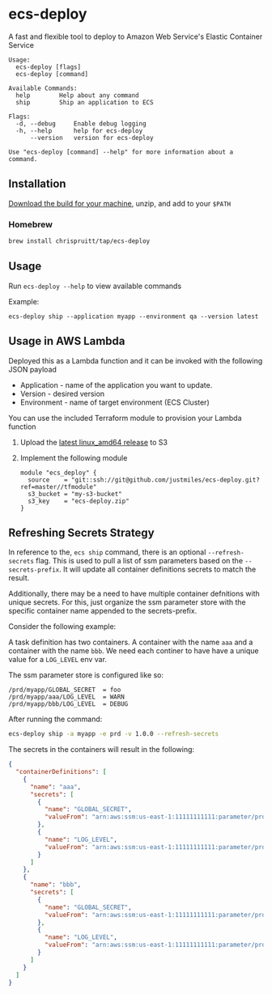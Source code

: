 # ecs-deploy

A fast and flexible tool to deploy to Amazon Web Service's Elastic Container Service

    Usage:
      ecs-deploy [flags]
      ecs-deploy [command]

    Available Commands:
      help        Help about any command
      ship        Ship an application to ECS

    Flags:
      -d, --debug     Enable debug logging
      -h, --help      help for ecs-deploy
          --version   version for ecs-deploy

    Use "ecs-deploy [command] --help" for more information about a command.

## Installation

[Download the build for your machine](https://github.com/justmiles/ecs-deploy/releases), unzip, and add to your `$PATH`

### Homebrew

```bash
brew install chrispruitt/tap/ecs-deploy
```

## Usage

Run `ecs-deploy --help` to view available commands

Example:

    ecs-deploy ship --application myapp --environment qa --version latest

## Usage in AWS Lambda

Deployed this as a Lambda function and it can be invoked with the following JSON payload

- Application - name of the application you want to update.
- Version - desired version
- Environment - name of target environment (ECS Cluster)

You can use the included Terraform module to provision your Lambda function

1.  Upload the [latest linux_amd64 release](https://github.com/justmiles/ecs-deploy/releases/latest) to S3

2.  Implement the following module

        module "ecs_deploy" {
          source    = "git::ssh://git@github.com/justmiles/ecs-deploy.git?ref=master//tfmodule"
          s3_bucket = "my-s3-bucket"
          s3_key    = "ecs-deploy.zip"
        }

## Refreshing Secrets Strategy

In reference to the, `ecs ship` command, there is an optional `--refresh-secrets` flag. This is used to pull a list of ssm parameters based on the `--secrets-prefix`. It will update all container definitions secrets to match the result.

Additionally, there may be a need to have multiple container defnitions with unique secrets. For this, just organize the ssm parameter store with the specific container name appended to the secrets-prefix.

Consider the following example:

A task definition has two containers. A container with the name `aaa` and a container with the name `bbb`. We need each continer to have have a unique value for a `LOG_LEVEL` env var.

The ssm parameter store is configured like so:

```text
/prd/myapp/GLOBAL_SECRET  = foo
/prd/myapp/aaa/LOG_LEVEL  = WARN
/prd/myapp/bbb/LOG_LEVEL  = DEBUG
```

After running the command:

```bash
ecs-deploy ship -a myapp -e prd -v 1.0.0 --refresh-secrets
```

The secrets in the containers will result in the following:

```json
{
  "containerDefinitions": [
    {
      "name": "aaa",
      "secrets": [
        {
          "name": "GLOBAL_SECRET",
          "valueFrom": "arn:aws:ssm:us-east-1:11111111111:parameter/prd/myapp/GLOBAL_SECRET"
        },
        {
          "name": "LOG_LEVEL",
          "valueFrom": "arn:aws:ssm:us-east-1:11111111111:parameter/prd/myapp/aaa/LOG_LEVEL"
        }
      ]
    },
    {
      "name": "bbb",
      "secrets": [
        {
          "name": "GLOBAL_SECRET",
          "valueFrom": "arn:aws:ssm:us-east-1:11111111111:parameter/prd/myapp/GLOBAL_SECRET"
        },
        {
          "name": "LOG_LEVEL",
          "valueFrom": "arn:aws:ssm:us-east-1:11111111111:parameter/prd/myapp/bbb/LOG_LEVEL"
        }
      ]
    }
  ]
}
```

